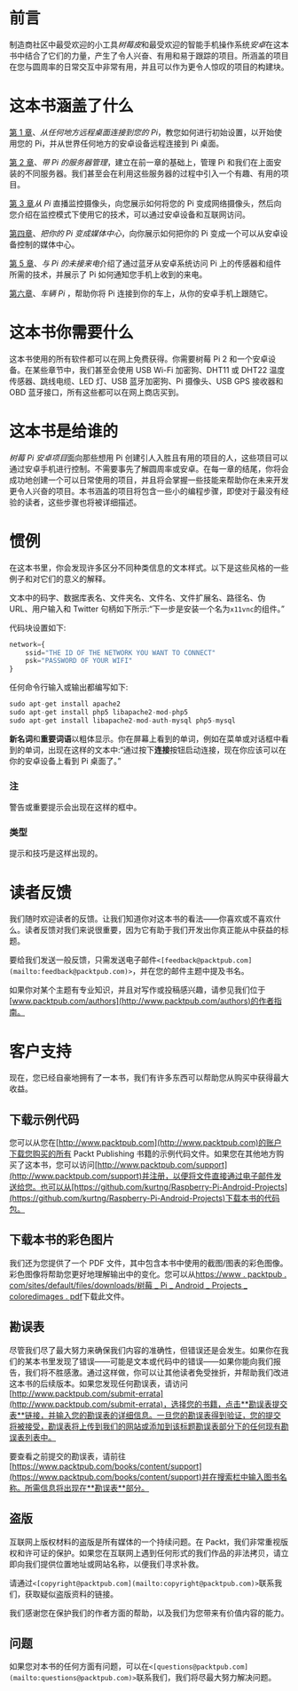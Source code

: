 # 前言

制造商社区中最受欢迎的小工具*树莓皮*和最受欢迎的智能手机操作系统*安卓*在这本书中结合了它们的力量，产生了令人兴奋、有用和易于跟踪的项目。所涵盖的项目在您与圆周率的日常交互中非常有用，并且可以作为更令人惊叹的项目的构建块。

# 这本书涵盖了什么

[第 1 章](1.html#aid-DB7S1 "Chapter 1. Make a Remote Desktop Connection to Your Pi from Anywhere")、*从任何地方远程桌面连接到您的 Pi*，教您如何进行初始设置，以开始使用您的 Pi，并从世界任何地方的安卓设备远程连接到 Pi 桌面。

[第 2 章](2.html#aid-K0RQ1 "Chapter 2. Server Management with Pi")、*带 Pi 的服务器管理*，建立在前一章的基础上，管理 Pi 和我们在上面安装的不同服务器。我们甚至会在利用这些服务器的过程中引入一个有趣、有用的项目。

[第 3 章](3.html#aid-OPEK1 "Chapter 3. Live Streaming of a Surveillance Camera from the Pi")*从 Pi* 直播监控摄像头，向您展示如何将您的 Pi 变成网络摄像头，然后向您介绍在监控模式下使用它的技术，可以通过安卓设备和互联网访问。

[第四章](4.html#aid-SJGS1 "Chapter 4. Turn Your Pi into a Media Center")、*把你的 Pi 变成媒体中心*，向你展示如何把你的 Pi 变成一个可以从安卓设备控制的媒体中心。

[第 5 章](5.html#aid-11C3M2 "Chapter 5. Missed Calls with Pi")、*与 Pi 的未接来电*介绍了通过蓝牙从安卓系统访问 Pi 上的传感器和组件所需的技术，并展示了 Pi 如何通知您手机上收到的来电。

[第六章](6.html#aid-173721 "Chapter 6. The Vehicle Pi")、*车辆 Pi* ，帮助你将 Pi 连接到你的车上，从你的安卓手机上跟随它。

# 这本书你需要什么

这本书使用的所有软件都可以在网上免费获得。你需要树莓 Pi 2 和一个安卓设备。在某些章节中，我们甚至会使用 USB Wi-Fi 加密狗、DHT11 或 DHT22 温度传感器、跳线电缆、LED 灯、USB 蓝牙加密狗、Pi 摄像头、USB GPS 接收器和 OBD 蓝牙接口，所有这些都可以在网上商店买到。

# 这本书是给谁的

*树莓 Pi 安卓项目*面向那些想用 Pi 创建引人入胜且有用的项目的人，这些项目可以通过安卓手机进行控制。不需要事先了解圆周率或安卓。在每一章的结尾，你将会成功地创建一个可以日常使用的项目，并且将会掌握一些技能来帮助你在未来开发更令人兴奋的项目。本书涵盖的项目将包含一些小的编程步骤，即使对于最没有经验的读者，这些步骤也将被详细描述。

# 惯例

在这本书里，你会发现许多区分不同种类信息的文本样式。以下是这些风格的一些例子和对它们的意义的解释。

文本中的码字、数据库表名、文件夹名、文件名、文件扩展名、路径名、伪 URL、用户输入和 Twitter 句柄如下所示:“下一步是安装一个名为`x11vnc`的组件。”

代码块设置如下:

```py
network={
    ssid="THE ID OF THE NETWORK YOU WANT TO CONNECT"
    psk="PASSWORD OF YOUR WIFI"
}
```

任何命令行输入或输出都编写如下:

```py
sudo apt-get install apache2
sudo apt-get install php5 libapache2-mod-php5
sudo apt-get install libapache2-mod-auth-mysql php5-mysql

```

**新名词**和**重要词语**以粗体显示。你在屏幕上看到的单词，例如在菜单或对话框中看到的单词，出现在这样的文本中:“通过按下**连接**按钮启动连接，现在你应该可以在你的安卓设备上看到 Pi 桌面了。”

### 注

警告或重要提示会出现在这样的框中。

### 类型

提示和技巧是这样出现的。

# 读者反馈

我们随时欢迎读者的反馈。让我们知道你对这本书的看法——你喜欢或不喜欢什么。读者反馈对我们来说很重要，因为它有助于我们开发出你真正能从中获益的标题。

要给我们发送一般反馈，只需发送电子邮件`<[feedback@packtpub.com](mailto:feedback@packtpub.com)>`，并在您的邮件主题中提及书名。

如果你对某个主题有专业知识，并且对写作或投稿感兴趣，请参见我们位于[www.packtpub.com/authors](http://www.packtpub.com/authors)的作者指南。

# 客户支持

现在，您已经自豪地拥有了一本书，我们有许多东西可以帮助您从购买中获得最大收益。

## 下载示例代码

您可以从您在[http://www.packtpub.com](http://www.packtpub.com)的账户下载您购买的所有 Packt Publishing 书籍的示例代码文件。如果您在其他地方购买了这本书，您可以访问[http://www.packtpub.com/support](http://www.packtpub.com/support)并注册，以便将文件直接通过电子邮件发送给您。也可以从[https://github.com/kurtng/Raspberry-Pi-Android-Projects](https://github.com/kurtng/Raspberry-Pi-Android-Projects)下载本书的代码包。

## 下载本书的彩色图片

我们还为您提供了一个 PDF 文件，其中包含本书中使用的截图/图表的彩色图像。彩色图像将帮助您更好地理解输出中的变化。您可以从[https://www . packtpub . com/sites/default/files/downloads/树莓 _ Pi _ Android _ Projects _ coloredimages . pdf](https://www.packtpub.com/sites/default/files/downloads/Raspberry_Pi_Android_Projects_ColoredImages.pdf)下载此文件。

## 勘误表

尽管我们尽了最大努力来确保我们内容的准确性，但错误还是会发生。如果你在我们的某本书里发现了错误——可能是文本或代码中的错误——如果你能向我们报告，我们将不胜感激。通过这样做，你可以让其他读者免受挫折，并帮助我们改进这本书的后续版本。如果您发现任何勘误表，请访问[http://www.packtpub.com/submit-errata](http://www.packtpub.com/submit-errata)，选择您的书籍，点击**勘误表提交表**链接，并输入您的勘误表的详细信息。一旦您的勘误表得到验证，您的提交将被接受，勘误表将上传到我们的网站或添加到该标题勘误表部分下的任何现有勘误表列表中。

要查看之前提交的勘误表，请前往[https://www.packtpub.com/books/content/support](https://www.packtpub.com/books/content/support)并在搜索栏中输入图书名称。所需信息将出现在**勘误表**部分。

## 盗版

互联网上版权材料的盗版是所有媒体的一个持续问题。在 Packt，我们非常重视版权和许可证的保护。如果您在互联网上遇到任何形式的我们作品的非法拷贝，请立即向我们提供位置地址或网站名称，以便我们寻求补救。

请通过`<[copyright@packtpub.com](mailto:copyright@packtpub.com)>`联系我们，获取疑似盗版资料的链接。

我们感谢您在保护我们的作者方面的帮助，以及我们为您带来有价值内容的能力。

## 问题

如果您对本书的任何方面有问题，可以在`<[questions@packtpub.com](mailto:questions@packtpub.com)>`联系我们，我们将尽最大努力解决问题。